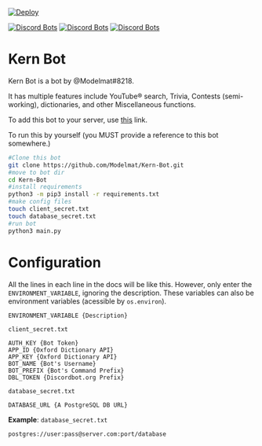[![Deploy](https://www.herokucdn.com/deploy/button.svg)](https://heroku.com/deploy)

[![Discord Bots](https://discordbots.org/api/widget/status/380598116488970261.svg)](https://discordbots.org/bot/380598116488970261) [![Discord Bots](https://discordbots.org/api/widget/lib/380598116488970261.svg?noavatar=true)](https://discordbots.org/bot/380598116488970261) [![Discord Bots](https://discordbots.org/api/widget/upvotes/380598116488970261.svg?noavatar=true)](https://discordbots.org/bot/380598116488970261)

# Kern Bot

Kern Bot is a bot by @Modelmat#8218.

It has multiple features include YouTube® search, Trivia, Contests (semi-working), dictionaries, and other Miscellaneous functions.

To add this bot to your server, use [this](https://discordapp.com/oauth2/authorize?client_id=380598116488970261&scope=bot) link.



To run this by yourself (you MUST provide a reference to this bot somewhere.)
```bash
#Clone this bot
git clone https://github.com/Modelmat/Kern-Bot.git
#move to bot dir
cd Kern-Bot
#install requirements
python3 -m pip3 install -r requirements.txt
#make config files
touch client_secret.txt
touch database_secret.txt
#run bot
python3 main.py
```

# Configuration
All the lines in each line in the docs will be like this. However, only enter the `ENVIRONMENT_VARIABLE`, ignoring the description. These variables can also be environment variables (acessible by `os.environ`).
```
ENVIRONMENT_VARIABLE {Description}
```


`client_secret.txt`
```
AUTH_KEY {Bot Token}
APP_ID {Oxford Dictionary API}
APP_KEY {Oxford Dictionary API}
BOT_NAME {Bot's Username}
BOT_PREFIX {Bot's Command Prefix}
DBL_TOKEN {Discordbot.org Prefix}
```
`database_secret.txt`
```
DATABASE_URL {A PostgreSQL DB URL}
```

**Example**:
`database_secret.txt`
```
postgres://user:pass@server.com:port/database
```
